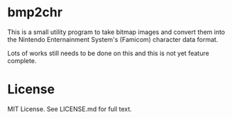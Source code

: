 # bmp2chr

This is a small utility program to take bitmap images and convert them into
the Nintendo Enternainment System's (Famicom) character data format.

Lots of works still needs to be done on this and this is not yet feature
complete.

# License

MIT License.  See LICENSE.md for full text.
